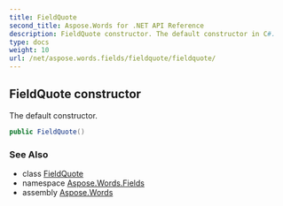 ```yaml
---
title: FieldQuote
second_title: Aspose.Words for .NET API Reference
description: FieldQuote constructor. The default constructor in C#.
type: docs
weight: 10
url: /net/aspose.words.fields/fieldquote/fieldquote/
---
```

## FieldQuote constructor

The default constructor.

```csharp
public FieldQuote()
```

### See Also

* class [FieldQuote](../)
* namespace [Aspose.Words.Fields](../../fieldquote/)
* assembly [Aspose.Words](../../../)

